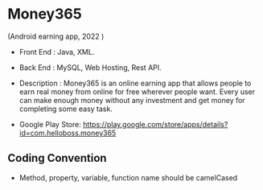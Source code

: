# Money365
 (Android earning app, 2022 )

* Front End : Java, XML.
* Back End : MySQL, Web Hosting, Rest API.
* Description : Money365 is an online earning app that allows people to earn real money from online for free wherever people want. Every user can make enough money without any investment and get money for completing some easy task.

* Google Play Store: https://play.google.com/store/apps/details?id=com.helloboss.money365

## Coding Convention

-   Method, property, variable, function name should be camelCased
